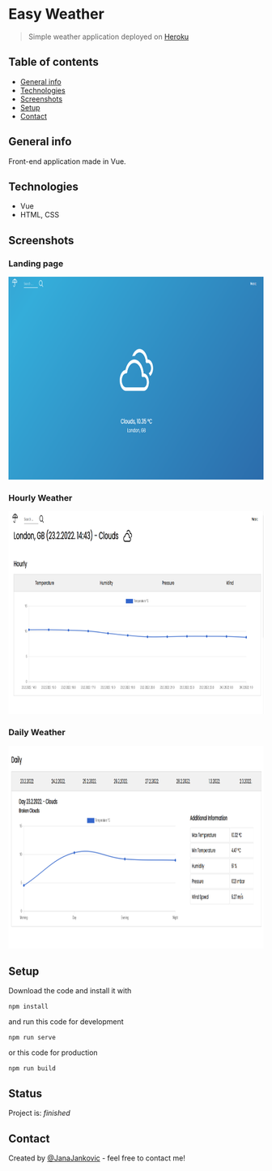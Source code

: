 # Easy Weather
> Simple weather application deployed on [Heroku](https://easy-weather-webapp.herokuapp.com/)

## Table of contents
* [General info](#general-info)
* [Technologies](#technologies)
* [Screenshots](#screenshots)
* [Setup](#setup)
* [Contact](#contact)

## General info
Front-end application made in Vue.

## Technologies
* Vue
* HTML, CSS

## Screenshots
### Landing page
<img src="/screenshots/1.png" height="400px" alt="Landing Page">

### Hourly Weather
<img src="/screenshots/2.png" height="400px" alt="Hourly Weather">

### Daily Weather
<img src="/screenshots/3.png" height="400px" alt="Daily Weather">

## Setup
Download the code and install it with 
```
npm install
```
and run this code for development
```
npm run serve
```
or this code for production
```
npm run build
```

## Status
Project is: _finished_

## Contact
Created by [@JanaJankovic](https://github.com/JanaJankovic) - feel free to contact me!
